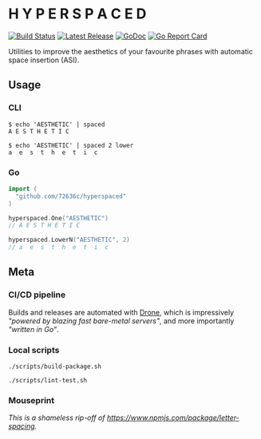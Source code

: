 # H Y P E R S P A C E D

[![Build Status](https://cloud.drone.io/api/badges/72636c/hyperspaced/status.svg)](https://cloud.drone.io/72636c/hyperspaced)
[![Latest Release](https://img.shields.io/github/release/72636c/hyperspaced.svg?logo=github)](https://github.com/72636c/hyperspaced/releases/latest)
[![GoDoc](https://godoc.org/github.com/72636c/hyperspaced?status.svg)](https://godoc.org/github.com/72636c/hyperspaced)
[![Go Report Card](https://goreportcard.com/badge/github.com/72636c/hyperspaced)](https://goreportcard.com/report/github.com/72636c/hyperspaced)

Utilities to improve the aesthetics of your favourite phrases with automatic
space insertion (ASI).

## Usage

### CLI

```shell
$ echo 'AESTHETIC' | spaced
A E S T H E T I C

$ echo 'AESTHETIC' | spaced 2 lower
a  e  s  t  h  e  t  i  c
```

### Go

```go
import (
  "github.com/72636c/hyperspaced"
)

hyperspaced.One("AESTHETIC")
// A E S T H E T I C

hyperspaced.LowerN("AESTHETIC", 2)
// a  e  s  t  h  e  t  i  c
```

## Meta

### CI/CD pipeline

Builds and releases are automated with [Drone](https://drone.io/), which is
impressively _"powered by blazing fast bare-metal servers"_, and more
importantly _"written in Go"_.

### Local scripts

```shell
./scripts/build-package.sh
```

```shell
./scripts/lint-test.sh
```

### Mouseprint

_This is a shameless rip-off of <https://www.npmjs.com/package/letter-spacing>._

